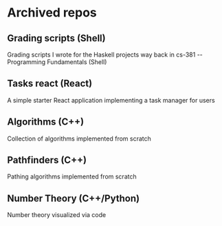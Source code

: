 # Archived repos


## Grading scripts (Shell)

Grading scripts I wrote for the Haskell projects way back in cs-381 -- Programming Fundamentals (Shell)


## Tasks react (React)

A simple starter React application implementing a task manager for users

## Algorithms (C++)

Collection of algorithms implemented from scratch 

## Pathfinders (C++)

Pathing algorithms implemented from scratch

## Number Theory (C++/Python)

Number theory visualized via code